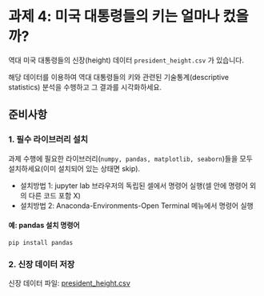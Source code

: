 # 과제 4: 미국 대통령들의 키는 얼마나 컸을까?

역대 미국 대통령들의 신장(height) 데이터 ```president_height.csv``` 가 있습니다.

해당 데이터를 이용하여 역대 대통령들의 키와 관련된 기술통계(descriptive statistics) 분석을 수행하고 그 결과를 시각화하세요.

## 준비사항
### 1. 필수 라이브러리 설치

과제 수행에 필요한 라이브러리(```numpy, pandas, matplotlib, seaborn```)들을 모두 설치하세요(이미 설치되어 있는 상태면 skip).

- 설치방법 1: jupyter lab 브라우저의 독립된 셀에서 명령어 실행(셀 안에 명령어 외의 다른 코드 포함 X)
- 설치방법 2: Anaconda-Environments-Open Terminal 메뉴에서 명령어 실행

#### 예: pandas 설치 명령어
```pip install pandas```

### 2. 신장 데이터 저장

[data]: https://github.com/gurami85/lectures/blob/main/data/president_heights.csv "president_height.csv"
신장 데이터 파일: [president_height.csv](https://github.com/gurami85/lectures/blob/main/data/president_heights.csv, "president_height.csv")
